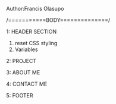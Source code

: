 Author:Francis Olasupo

/===========BODY==============/

1: HEADER SECTION

1. reset CSS styling
2. Variables

2: PROJECT

3: ABOUT ME

4: CONTACT ME

5: FOOTER
